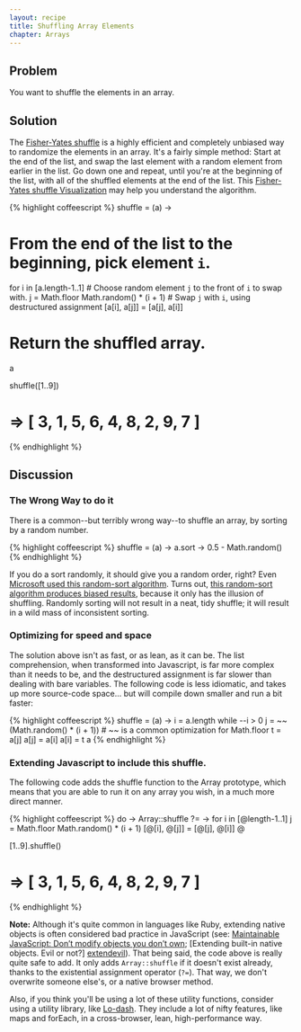 ```yaml
---
layout: recipe
title: Shuffling Array Elements
chapter: Arrays
---
```

## Problem

You want to shuffle the elements in an array.

## Solution

The [Fisher-Yates shuffle] is a highly efficient and completely unbiased way to randomize
the elements in an array. It's a fairly simple method: Start at the end of the list, and
swap the last element with a random element from earlier in the list. Go down one and 
repeat, until you're at the beginning of the list, with all of the shuffled elements 
at the end of the list. This [Fisher-Yates shuffle Visualization] may help you understand
the algorithm.

{% highlight coffeescript %}
shuffle = (a) ->
  # From the end of the list to the beginning, pick element `i`.
  for i in [a.length-1..1]
    # Choose random element `j` to the front of `i` to swap with.
    j = Math.floor Math.random() * (i + 1)
    # Swap `j` with `i`, using destructured assignment
    [a[i], a[j]] = [a[j], a[i]]
  # Return the shuffled array.
  a

shuffle([1..9])
# => [ 3, 1, 5, 6, 4, 8, 2, 9, 7 ]
{% endhighlight %}

[Fisher-Yates shuffle]: http://en.wikipedia.org/wiki/Fisher%E2%80%93Yates_shuffle
[Fisher-Yates Shuffle Visualization]: http://bost.ocks.org/mike/shuffle/

## Discussion

### The Wrong Way to do it

There is a common--but terribly wrong way--to shuffle an array, by sorting by a random
number.

{% highlight coffeescript %}
shuffle = (a) -> a.sort -> 0.5 - Math.random()
{% endhighlight %}

If you do a sort randomly, it should give you a random order, right? Even [Microsoft used 
this random-sort algorithm][msftshuffle]. Turns out, [this random-sort algorithm produces
biased results][naive], because it only has the illusion of shuffling. Randomly sorting
will not result in a neat, tidy shuffle; it will result in a wild mass of inconsistent
sorting.

[msftshuffle]: http://www.robweir.com/blog/2010/02/microsoft-random-browser-ballot.html
[naive]: http://www.codinghorror.com/blog/2007/12/the-danger-of-naivete.html

### Optimizing for speed and space

The solution above isn't as fast, or as lean, as it can be. The list comprehension, when
transformed into Javascript, is far more complex than it needs to be, and the
destructured assignment is far slower than dealing with bare variables. The following
code is less idiomatic, and takes up more source-code space... but will compile down
smaller and run a bit faster:

{% highlight coffeescript %}
shuffle = (a) ->
  i = a.length
  while --i > 0
    j = ~~(Math.random() * (i + 1)) # ~~ is a common optimization for Math.floor
    t = a[j]
    a[j] = a[i]
    a[i] = t
  a
{% endhighlight %}

### Extending Javascript to include this shuffle.

The following code adds the shuffle function to the Array prototype, which means that
you are able to run it on any array you wish, in a much more direct manner.

{% highlight coffeescript %}
do -> Array::shuffle ?= ->
  for i in [@length-1..1]
    j = Math.floor Math.random() * (i + 1)
    [@[i], @[j]] = [@[j], @[i]]
  @

[1..9].shuffle()
# => [ 3, 1, 5, 6, 4, 8, 2, 9, 7 ]
{% endhighlight %}

**Note:** Although it's quite common in languages like Ruby, extending native objects is 
often considered bad practice in JavaScript (see: [Maintainable JavaScript: Don’t modify 
objects you don’t own][dontown]; [Extending built-in native objects. Evil or not?]
[extendevil]). That being said, the code above is really quite safe to add. It only adds
`Array::shuffle` if it doesn't exist already, thanks to the existential assignment 
operator (`?=`). That way, we don't overwrite someone else's, or a native browser method.

Also, if you think you'll be using a lot of these utility functions, consider using a
utility library, like [Lo-dash](http://lodash.com/). They include a lot of nifty 
features, like maps and forEach, in a cross-browser, lean, high-performance way. 

[dontown]: http://www.nczonline.net/blog/2010/03/02/maintainable-javascript-dont-modify-objects-you-down-own/
[extendevil]: http://perfectionkills.com/extending-built-in-native-objects-evil-or-not/
